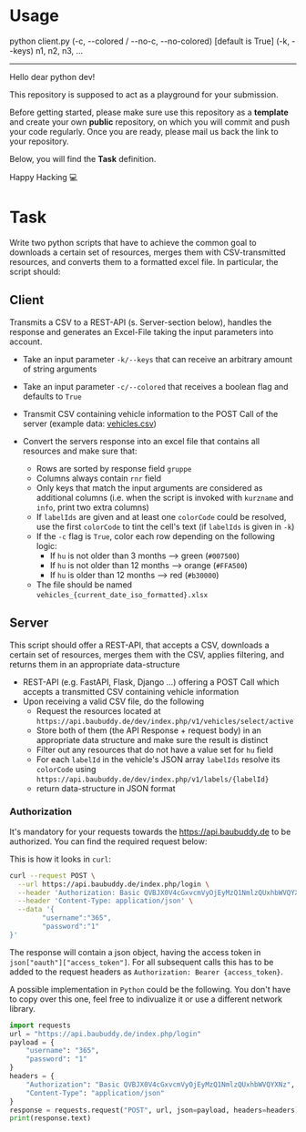 # Usage

python client.py (-c, --colored / --no-c, --no-colored) [default is True] (-k, --keys) n1, n2, n3, ...

---



Hello dear python dev!

This repository is supposed to act as a playground for your submission.

Before getting started, please make sure use this repository as a **template** and create your own **public** repository, on which you will commit and push your code regularly.
Once you are ready, please mail us back the link to your repository.

Below, you will find the **Task** definition.

Happy Hacking :computer:

# Task

Write two python scripts that have to achieve the common goal to downloads a certain set of resources, merges them with CSV-transmitted resources, and converts them to a formatted excel file.
In particular, the script should:

## Client

Transmits a CSV to a REST-API (s. Server-section below), handles the response and generates an Excel-File taking the input parameters into account.

- Take an input parameter `-k/--keys` that can receive an arbitrary amount of string arguments
- Take an input parameter `-c/--colored` that receives a boolean flag and defaults to `True`
- Transmit CSV containing vehicle information to the POST Call of the server (example data: [vehicles.csv](vehicles.csv))
- Convert the servers response into an excel file that contains all resources and make sure that:

  - Rows are sorted by response field `gruppe`
  - Columns always contain `rnr` field
  - Only keys that match the input arguments are considered as additional columns (i.e. when the script is invoked with `kurzname` and `info`, print two extra columns)
  - If `labelIds` are given and at least one `colorCode` could be resolved, use the first `colorCode` to tint the cell's text (if `labelIds` is given in `-k`)
  - If the `-c` flag is `True`, color each row depending on the following logic:
    - If `hu` is not older than 3 months --> green (`#007500`)
    - If `hu` is not older than 12 months --> orange (`#FFA500`)
    - If `hu` is older than 12 months --> red (`#b30000`)
  - The file should be named `vehicles_{current_date_iso_formatted}.xlsx`

## Server

This script should offer a REST-API, that accepts a CSV, downloads a certain set of resources, merges them with the CSV, applies filtering, and returns them in an appropriate data-structure

- REST-API (e.g. FastAPI, Flask, Django …) offering a POST Call which accepts a transmitted CSV containing vehicle information
- Upon receiving a valid CSV file, do the following
  - Request the resources located at `https://api.baubuddy.de/dev/index.php/v1/vehicles/select/active`
  - Store both of them (the API Response + request body) in an appropriate data structure and make sure the result is distinct
  - Filter out any resources that do not have a value set for `hu` field
  - For each `labelId` in the vehicle's JSON array `labelIds` resolve its `colorCode` using `https://api.baubuddy.de/dev/index.php/v1/labels/{labelId}`
  - return data-structure in JSON format

### Authorization

It's mandatory for your requests towards the https://api.baubuddy.de to be authorized. You can find the required request below:

This is how it looks in `curl`:

```bash
curl --request POST \
  --url https://api.baubuddy.de/index.php/login \
  --header 'Authorization: Basic QVBJX0V4cGxvcmVyOjEyMzQ1NmlzQUxhbWVQYXNz' \
  --header 'Content-Type: application/json' \
  --data '{
        "username":"365",
        "password":"1"
}'
```

The response will contain a json object, having the access token in `json["oauth"]["access_token"]`. For all subsequent calls this has to be added to the request headers as `Authorization: Bearer {access_token}`.

A possible implementation in `Python` could be the following. You don't have to copy over this one, feel free to indivualize it or use a different network library.

```python
import requests
url = "https://api.baubuddy.de/index.php/login"
payload = {
    "username": "365",
    "password": "1"
}
headers = {
    "Authorization": "Basic QVBJX0V4cGxvcmVyOjEyMzQ1NmlzQUxhbWVQYXNz",
    "Content-Type": "application/json"
}
response = requests.request("POST", url, json=payload, headers=headers)
print(response.text)
```

